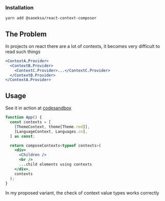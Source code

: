 ### Installation

```sh
yarn add @saneksa/react-context-composer
```

## The Problem

In projects on react there are a lot of contexts, it becomes very difficult to read such things

```jsx
<ContextA.Provider>
  <ContextB.Provider>
    <ContextC.Provider>...</ContextC.Provider>
  </ContextB.Provider>
</ContextA.Provider>
```

## Usage

See it in action at [codesandbox](https://codesandbox.io/p/sandbox/nostalgic-platform-z7dsrt)

```jsx
function App() {
  const contexts = [
    [ThemeContext, theme[Theme.red]],
    [LanguageContext, Languages.cn],
  ] as const;

  return composeContexts<typeof contexts>(
    <div>
      <Children />
      <br />
      ...child elements using contexts
    </div>,
    contexts
  );
}
```

In my proposed variant, the check of context value types works correctly
